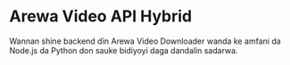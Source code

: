 # Arewa Video API Hybrid

Wannan shine backend ɗin Arewa Video Downloader wanda ke amfani da Node.js da Python don sauke bidiyoyi daga dandalin sadarwa.
